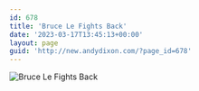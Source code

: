 ```yaml
---
id: 678
title: 'Bruce Le Fights Back'
date: '2023-03-17T13:45:13+00:00'
layout: page
guid: 'http://new.andydixon.com/?page_id=678'
---
```


![Bruce Le Fights Back](https://i0.wp.com/assets.g8x2.ldn.idrivee2-23.com/posters/Bruce%20Le%20Fights%20Back%2001.jpg?w=1200&ssl=1 "Bruce Le Fights Back")